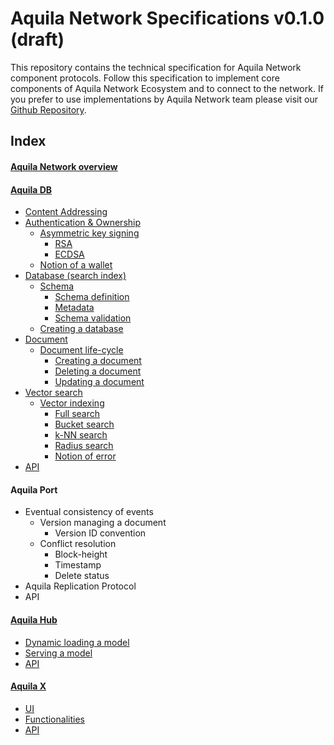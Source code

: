 # Aquila Network Specifications v0.1.0 (draft)

This repository contains the technical specification for Aquila Network component protocols. Follow this specification to implement core components of Aquila Network Ecosystem and to connect to the network. If you prefer to use implementations by Aquila Network team please visit our [Github Repository](https://github.com/Aquila-Network).



## Index

#### [Aquila Network overview](https://github.com/Aquila-Network/specs/blob/main/Aquila%20Network.md)
#### [Aquila DB](https://github.com/Aquila-Network/specs/blob/main/adb/Aquila%20DB.md)
- [Content Addressing](https://github.com/Aquila-Network/specs/blob/main/adb/Content%20Addressing.md)
- [Authentication & Ownership](https://github.com/Aquila-Network/specs/blob/main/adb/Authentication%20%26%20Ownership.md)
	- [Asymmetric key signing](https://github.com/Aquila-Network/specs/blob/main/adb/Asymmetric%20key%20signing.md)
		- [RSA](https://github.com/Aquila-Network/specs/blob/main/adb/Asymmetric%20key%20signing.md#ras)
		- [ECDSA](https://github.com/Aquila-Network/specs/blob/main/adb/Asymmetric%20key%20signing.md#ecdsa)
	- [Notion of a wallet](https://github.com/Aquila-Network/specs/blob/main/adb/Notion%20of%20a%20wallet.md)
- [Database (search index)](https://github.com/Aquila-Network/specs/blob/main/adb/Database.md)
	- [Schema](https://github.com/Aquila-Network/specs/blob/main/adb/Schema.md)
		- [Schema definition](https://github.com/Aquila-Network/specs/blob/main/adb/Schema.md#schema-definition)
		- [Metadata](https://github.com/Aquila-Network/specs/blob/main/adb/Metadata.md)
		- [Schema validation](https://github.com/Aquila-Network/specs/blob/main/adb/Schema%20validation.md)
	- [Creating a database](https://github.com/Aquila-Network/specs/blob/main/adb/Creating%20a%20database.md)
- [Document](https://github.com/Aquila-Network/specs/blob/main/adb/Document.md)
	- [Document life-cycle](https://github.com/Aquila-Network/specs/blob/main/adb/Document.md#document-life-cycle)
		- [Creating a document](https://github.com/Aquila-Network/specs/blob/main/adb/Document.md#creating-a-document)
		- [Deleting a document](https://github.com/Aquila-Network/specs/blob/main/adb/Document.md#deleting-a-document)
		- [Updating a document](https://github.com/Aquila-Network/specs/blob/main/adb/Document.md#updating-a-document)
- [Vector search](https://github.com/Aquila-Network/specs/blob/main/adb/Vector%20search.md)
	- [Vector indexing](https://github.com/Aquila-Network/specs/blob/main/adb/Vector%20search.md#vector-indexing)
		- [Full search](https://github.com/Aquila-Network/specs/blob/main/adb/Vector%20search.md#full-search)
		- [Bucket search](https://github.com/Aquila-Network/specs/blob/main/adb/Vector%20search.md#bucket-search)
		- [k-NN search](https://github.com/Aquila-Network/specs/blob/main/adb/Vector%20search.md#k-nn-search)
		- [Radius search](https://github.com/Aquila-Network/specs/blob/main/adb/Vector%20search.md#radius-search)
		- [Notion of error](https://github.com/Aquila-Network/specs/blob/main/adb/Vector%20search.md#notion-of-error)
- [API](https://github.com/Aquila-Network/specs/blob/main/adb/API.md)
#### Aquila Port
- Eventual consistency of events
	- Version managing a document
		- Version ID convention
	- Conflict resolution
		- Block-height
		- Timestamp
		- Delete status
- Aquila Replication Protocol
- API
#### [Aquila Hub](https://github.com/Aquila-Network/specs/blob/main/ax/Aquila%20Hub.md)
- [Dynamic loading a model](https://github.com/Aquila-Network/specs/blob/main/ahub/Dynamic%20loading%20a%20model.md)
- [Serving a model](https://github.com/Aquila-Network/specs/blob/main/ahub/Serving%20a%20model.md)
- [API](https://github.com/Aquila-Network/specs/blob/main/ahub/API.md)
#### [Aquila X](https://github.com/Aquila-Network/specs/blob/main/ax/Aquila%20X.md#aquila-x)
- [UI](https://github.com/Aquila-Network/specs/blob/main/ax/Aquila%20X.md#ui)
- [Functionalities](https://github.com/Aquila-Network/specs/blob/main/ax/Aquila%20X.md#aquila-x-functionalities)
- [API](https://github.com/Aquila-Network/specs/blob/main/ax/Aquila%20X.md#x-api)
